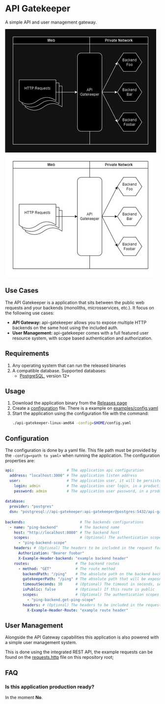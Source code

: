 # API Gatekeeper

A simple API and user management gateway.

![](https://raw.githubusercontent.com/gustapinto/api-gatekeeper/main/docs/diagram-dark.drawio.png#gh-dark-mode-only)
![](https://raw.githubusercontent.com/gustapinto/api-gatekeeper/main/docs/diagram-light.drawio.png#gh-light-mode-only)

## Use Cases

The API Gatekeeper is a application that sits between the public web requests and your backends (monoliths, microsservices, etc.). It focus on the following use cases:

- **API Gateway:** api-gatekeeper allows you to expose multiple HTTP backends on the same host using the included auth.
- **User Management:** api-gatekeeper comes with a full featured user resource system, with scope based authentication and authorization.

## Requirements

1. Any operating system that can run the released binaries
2. A compatible database. Supported databases:
   - [PostgreSQL](https://www.postgresql.org/), version 12+
  
## Usage

1. Download the application binary from the [Releases page](https://github.com/gustapinto/api-gatekeeper/releases)
2. Create a [configuration](https://github.com/gustapinto/api-gatekeeper?tab=readme-ov-file#configuration) file. There is a example on [examples/config.yaml](https://github.com/gustapinto/api-gatekeeper/blob/main/example/config.yaml)
3. Start the application using the configuration file with the command:
   ```bash
   ./api-gatekeeper-linux-amd64 -config=$HOME/config.yaml
   ```

## Configuration

The configuration is done by a yaml file. This file path must be provided by the `-config=<path to yaml>` when running the application. The configuration properties are:
```yaml
api:                        # The application api configuration
  address: "localhost:3000" # The application listen address
  user:                     # The application user, it will be persisted on the application startup
    login: admin            # The application user login, in a production environment this must be secured
    password: admin         # The application user password, in a production environment this must be secured

database:                                                                                        # The application database configurations
  provider: "postgres"                                                                           # The database provider
  dsn: "postgresql://api-gatekeeper:api-gatekeeper@postgres:5432/api-gatekeeper?sslmode=disable" # The database connection dsn

backends:                         # The backends configurations
  - name: "ping-backend"          # The backend name
    host: "http://localhost:8080" # The backend host
    scopes:                       # (Optional) The authentication scopes required for every route in this backend
      - "ping-backend-scope"
    headers: # (Optional) The headers to be included in the request for every route in this backend
      Authorization: "Bearer foobar"
      X-Example-Header-backend: "example backend header"
    routes:                     # The backend routes
      - method: "GET"           # The route method
        backendPath: "/ping"    # The absolute path on the backend backend (your application)
        gatekeeperPath: "/ping" # The absolute path that will be exposed by the api-gatekeeper
        timeoutSeconds: 30      # (Optional) The timeout in seconds, set to 0 to dont timeout
        isPublic: false         # (Optional) If this route is public
        scopes:                 # (Optional) The authentication scopes required for this route, they will be added with the backend scopes
          - "ping-backend.get-ping-scope"
        headers: # (Optional) The headers to be included in the request for this route
          X-Example-Header-Route: "example route header"
```

## User Management

Alongside the API Gateway capabilities this application is also powered with a simple user management system.

This is done using the integrated REST API, the example requests can be found on the [requests.http](https://github.com/gustapinto/api-gatekeeper/blob/main/requests.http) file on this repository root;

## FAQ

### Is this application production ready?

In the moment **No**.
